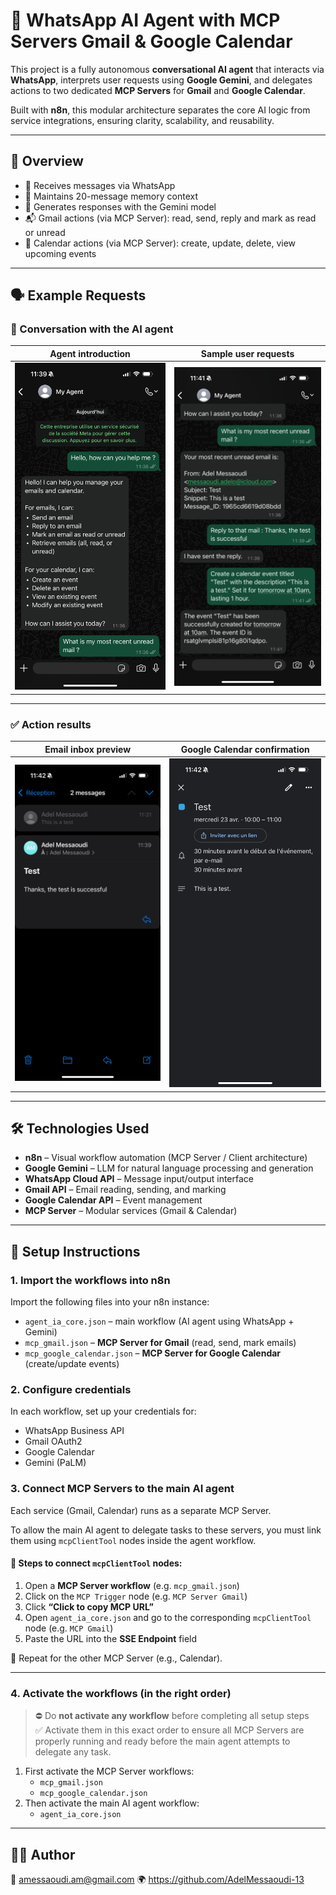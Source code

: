 # 🤖 WhatsApp AI Agent with MCP Servers Gmail & Google Calendar

This project is a fully autonomous **conversational AI agent** that interacts via **WhatsApp**, interprets user requests using **Google Gemini**, and delegates actions to two dedicated **MCP Servers** for **Gmail** and **Google Calendar**.

Built with **n8n**, this modular architecture separates the core AI logic from service integrations, ensuring clarity, scalability, and reusability.

---

## 🧩 Overview

- 💬 Receives messages via WhatsApp
- 🧠 Maintains 20-message memory context
- 🔮 Generates responses with the Gemini model
- 📬 Gmail actions (via MCP Server): read, send, reply and mark as read or unread
- 📅 Calendar actions (via MCP Server): create, update, delete, view upcoming events
  
---

## 🗣️ Example Requests

### 💬 Conversation with the AI agent

| Agent introduction | Sample user requests |
|--------------------|----------------------|
| <img src="assets/agent-help.png" width="300"/> | <img src="assets/request.png" width="300"/> |

---

### ✅ Action results

| Email inbox preview | Google Calendar confirmation |
|---------------------|------------------------------|
| <img src="assets/inbox-preview.png" width="300"/> | <img src="assets/calendar-confirmation.png" width="300"/> |

---

## 🛠️ Technologies Used

- **n8n** – Visual workflow automation (MCP Server / Client architecture)
- **Google Gemini** – LLM for natural language processing and generation
- **WhatsApp Cloud API** – Message input/output interface
- **Gmail API** – Email reading, sending, and marking
- **Google Calendar API** – Event management
- **MCP Server** – Modular services (Gmail & Calendar)

---

## 🚀 Setup Instructions

### 1. Import the workflows into n8n

Import the following files into your n8n instance:

- `agent_ia_core.json` – main workflow (AI agent using WhatsApp + Gemini)
- `mcp_gmail.json` – **MCP Server for Gmail** (read, send, mark emails)
- `mcp_google_calendar.json` – **MCP Server for Google Calendar** (create/update events)

### 2. Configure credentials

In each workflow, set up your credentials for:
- WhatsApp Business API
- Gmail OAuth2
- Google Calendar
- Gemini (PaLM)

### 3. Connect MCP Servers to the main AI agent

Each service (Gmail, Calendar) runs as a separate MCP Server.

To allow the main AI agent to delegate tasks to these servers, you must link them using `mcpClientTool` nodes inside the agent workflow.

#### 🔗 Steps to connect `mcpClientTool` nodes:

1. Open a **MCP Server workflow** (e.g. `mcp_gmail.json`)
2. Click on the `MCP Trigger` node (e.g. `MCP Server Gmail`)
3. Click **“Click to copy MCP URL”**
4. Open `agent_ia_core.json` and go to the corresponding `mcpClientTool` node (e.g. `MCP Gmail`)
5. Paste the URL into the **SSE Endpoint** field

🔁 Repeat for the other MCP Server (e.g., Calendar).

---

### 4. Activate the workflows (**in the right order**)

> ⛔ Do **not activate any workflow** before completing all setup steps  
✅ Activate them in this exact order to ensure all MCP Servers are properly running and ready before the main agent attempts to delegate any task.

1. First activate the MCP Server workflows:
   - `mcp_gmail.json`
   - `mcp_google_calendar.json`
2. Then activate the main AI agent workflow:
   - `agent_ia_core.json`

---

## 🧑‍💻 Author

📩 amessaoudi.am@gmail.com
🌍 https://github.com/AdelMessaoudi-13

